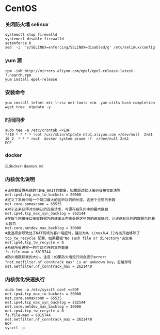 # CentOS
### 关闭防火墙 selinux 
    systemctl stop firewalld
    systemctl disable firewalld
    setenforce 0
    sed  -i  's/SELINUX=enforcing/SELINUX=disabled/g' /etc/selinux/config
### yum 源
    rpm -ivh http://mirrors.aliyun.com/epel/epel-release-latest-7.noarch.rpm
    yum install epel-release
### 安装命令
    yum install telnet mtr lrzsz net-tools vim  yum-utils bash-completion  wget tree  ntpdate -y
### 时间同步
    sudo tee -a /etc/crontab <<EOF
    */10 * * * * root /usr/sbin/ntpdate ntp1.aliyun.com >/dev/null  2>&1
    10 2  * * * root  docker system prune -f  >/dev/null 2>&1
    EOF

### docker
    见docker-daemon.md

### 内核优化说明
    #该参数设置系统的TIME_WAIT的数量，如果超过默认值则会被立即清除
    net.ipv4.tcp_max_tw_buckets = 20000
    #定义了系统中每一个端口最大的监听队列的长度，这是个全局的参数
    net.core.somaxconn = 65535
    #对于还未获得对方确认的连接请求，可保存在队列中的最大数目
    net.ipv4.tcp_max_syn_backlog = 262144
    #在每个网络接口接收数据包的速率比内核处理这些包的速率快时，允许送到队列的数据包的最大数目
    net.core.netdev_max_backlog = 30000
    #此选项会导致处于NAT网络的客户端超时，建议为0。Linux从4.12内核开始移除了 tcp_tw_recycle 配置，如果报错"No such file or directory"请忽略
    net.ipv4.tcp_tw_recycle = 0
    #系统所有进程一共可以打开的文件数量
    fs.file-max = 6815744
    #防火墙跟踪表的大小。注意：如果防火墙没开则会提示error: "net.netfilter.nf_conntrack_max" is an unknown key，忽略即可
    net.netfilter.nf_conntrack_max = 2621440


### 内核优化快速执行
    sudo tee -a /etc/sysctl.conf <<EOF
    net.ipv4.tcp_max_tw_buckets = 20000
    net.core.somaxconn = 65535
    net.ipv4.tcp_max_syn_backlog = 262144
    net.core.netdev_max_backlog = 30000
    net.ipv4.tcp_tw_recycle = 0
    fs.file-max = 6815744
    net.netfilter.nf_conntrack_max = 2621440
    EOF
    sysctl -p



